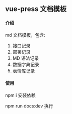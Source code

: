 ## vue-press 文档模板

#### 介绍

md 文档模板，包含:

1. 接口记录
2. 部署记录
3. MD 语法记录
4. 数据字典记录
5. 表情库记录

#### 使用

npm i 安装依赖

npm run docs:dev 执行

